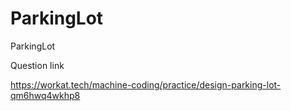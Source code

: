 # ParkingLot
 ParkingLot

Question link

https://workat.tech/machine-coding/practice/design-parking-lot-qm6hwq4wkhp8